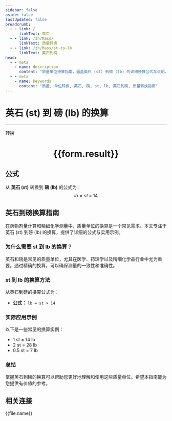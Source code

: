 ```yaml
---
sidebar: false
aside: false
lastUpdated: false
breadcrumb:
  - - link: /
      linkText: 首页
  - - link: /zh/Mass/
      linkText: 质量转换
  - - link: /zh/Mass/st-to-lb
      linkText: 英石到磅
head:
  - - meta
    - name: description
      content: "质量单位换算指南，涵盖英石 (st) 到磅 (lb) 的详细换算公式与说明。"
  - - meta
    - name: keywords
      content: "质量, 单位转换, 英石, 磅, st, lb, 英石到磅, 质量转换指南"
---
```

# 英石 (st) 到 磅 (lb) 的换算
---
<script setup>
import { onMounted, reactive, inject, ref } from 'vue'
import { NButton, NForm, NFormItem, NInput, NInputNumber, NSelect, NCard, useMessage,NGrid ,NGi } from 'naive-ui'
import { defineClientComponent } from 'vitepress'
import { Mass } from '../../files';

const convert = inject('convert')

const form = reactive({
  number: null,
  result: '',
})

const convertHandler = () => {
  if (form.number !== null && !isNaN(form.number)) {
    const convertedValue = parseFloat(form.number) * 14
    form.result = `${form.number}st = ${convertedValue.toFixed(0)}lb`
  } else {
    form.result = '请输入有效的数值。'
  }
}
</script>

<n-form size="large" :model="form">
  <n-form-item label="英石 (st)">
    <n-input-number v-model:value="form.number" placeholder="输入英石" style="width: 100%" />
  </n-form-item>
  <n-form-item>
    <n-button type="primary" @click="convertHandler" block>转换</n-button>
  </n-form-item>
</n-form>

<n-card  embedded :bordered="false" hoverable>
  <div  style="text-align:center">
    <h1>{{form.result}}</h1>
  </div>
</n-card>

## 公式

从 **英石 (st)** 转换到 **磅 (lb)** 的公式为：
$$ lb = st \times 14 $$

## 英石到磅换算指南

在药物剂量计算和精细化学测量中，质量单位的换算是一个常见需求。本文专注于英石 (st) 到磅 (lb) 的换算，提供了详细的公式与实用示例。

### 为什么需要 st 到 lb 的换算？

英石和磅是常见的质量单位，尤其在医学、药理学以及精细化学品行业中尤为重要。通过精确的换算，可以确保测量的一致性和准确性。

### st 到 lb 的换算方法

从英石到磅的换算公式为：

- **公式：** `lb = st × 14`

### 实际应用示例

以下是一些常见的换算实例：

- 1 st = 14 lb
- 2 st = 28 lb
- 0.5 st = 7 lb

### 总结

掌握英石到磅的换算可以帮助您更好地理解和使用这些质量单位。希望本指南能为您提供有价值的参考。

## 相关连接
<n-grid x-gap="12" :cols="4">
  <n-gi v-for="(file, index) in Mass" :key="index">
    <n-button
      text
      tag="a"
      :href="file.path"
      type="primary"
    >
      {{file.name}}
    </n-button>
  </n-gi>
</n-grid>